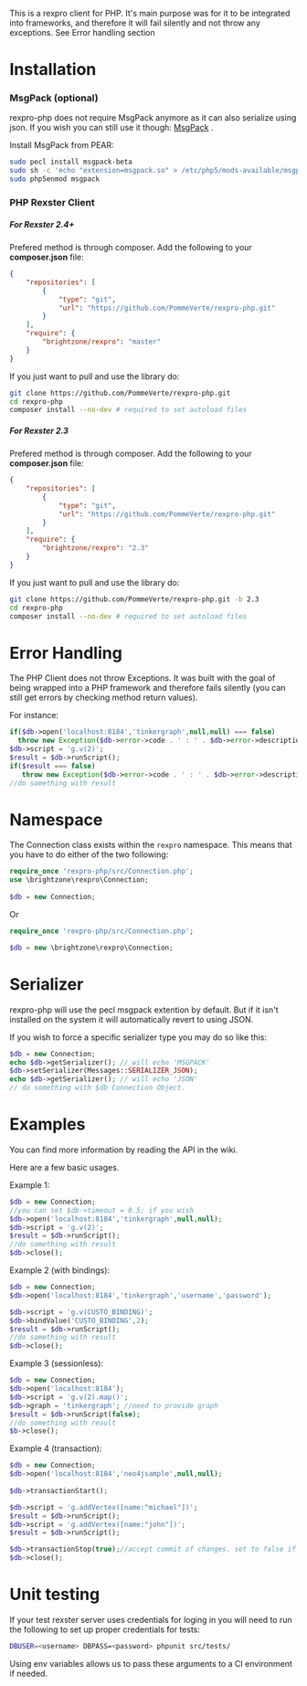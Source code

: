 This is a rexpro client for PHP. It's main purpose was for it to be integrated into frameworks, and therefore it will fail silently and not throw any exceptions. See Error handling section 


Installation
============

### MsgPack (optional)

rexpro-php does not require MsgPack anymore as it can also serialize using json. If you wish you can still use it though: [MsgPack](http://msgpack.org/) .

Install MsgPack from PEAR:

```bash
sudo pecl install msgpack-beta
sudo sh -c 'echo "extension=msgpack.so" > /etc/php5/mods-available/msgpack.ini'
sudo php5enmod msgpack
```

### PHP Rexster Client

##### For Rexster 2.4+

Prefered method is through composer. Add the following to your **composer.json** file:

```json
{
    "repositories": [
        {
            "type": "git",
            "url": "https://github.com/PommeVerte/rexpro-php.git"
        }
    ],
    "require": {
        "brightzone/rexpro": "master"
    }
}
```
If you just want to pull and use the library do:

```bash
git clone https://github.com/PommeVerte/rexpro-php.git
cd rexpro-php
composer install --no-dev # required to set autoload files
```

##### For Rexster 2.3

Prefered method is through composer. Add the following to your **composer.json** file:

```json
{
    "repositories": [
        {
            "type": "git",
            "url": "https://github.com/PommeVerte/rexpro-php.git"
        }
    ],
    "require": {
        "brightzone/rexpro": "2.3"
    }
}
```
If you just want to pull and use the library do:

```bash
git clone https://github.com/PommeVerte/rexpro-php.git -b 2.3
cd rexpro-php
composer install --no-dev # required to set autoload files
```


Error Handling
==============

The PHP Client does not throw Exceptions. It was built with the goal of being wrapped into a PHP framework and therefore fails silently (you can still get errors by checking method return values).

For instance:

```php
if($db->open('localhost:8184','tinkergraph',null,null) === false)
  throw new Exception($db->error->code . ' : ' . $db->error->description);
$db->script = 'g.v(2)';
$result = $db->runScript();
if($result === false)
   throw new Exception($db->error->code . ' : ' . $db->error->description);
//do something with result
```

Namespace
=========

The Connection class exists within the `rexpro` namespace. This means that you have to do either of the two following:

```php
require_once 'rexpro-php/src/Connection.php';
use \brightzone\rexpro\Connection;
 
$db = new Connection;
```

Or

```php
require_once 'rexpro-php/src/Connection.php';

$db = new \brightzone\rexpro\Connection;
```

Serializer
==========
rexpro-php will use the pecl msgpack extention by default. But if it isn't installed on the system it will automatically revert to using JSON.

If you wish to force a specific serializer type you may do so like this:

```php
$db = new Connection;
echo $db->getSerializer(); // will echo 'MSGPACK'
$db->setSerializer(Messages::SERIALIZER_JSON);
echo $db->getSerializer(); // will echo 'JSON'
// do something with $db Connection Object.
```

Examples
========

You can find more information by reading the API in the wiki. 

Here are a few basic usages.

Example 1:

```php
$db = new Connection;
//you can set $db->timeout = 0.5; if you wish
$db->open('localhost:8184','tinkergraph',null,null);
$db->script = 'g.v(2)';
$result = $db->runScript();
//do something with result
$db->close();
```

Example 2 (with bindings):

```php
$db = new Connection;
$db->open('localhost:8184','tinkergraph','username','password');

$db->script = 'g.v(CUSTO_BINDING)';
$db->bindValue('CUSTO_BINDING',2);
$result = $db->runScript();
//do something with result
$db->close();
```

Example 3 (sessionless):

```php
$db = new Connection;
$db->open('localhost:8184');
$db->script = 'g.v(2).map()';
$db->graph = 'tinkergraph'; //need to provide graph
$result = $db->runScript(false);
//do something with result
$b->close();
```

Example 4 (transaction):

```php
$db = new Connection;
$db->open('localhost:8184','neo4jsample',null,null);
  	
$db->transactionStart();

$db->script = 'g.addVertex([name:"michael"])';
$result = $db->runScript();
$db->script = 'g.addVertex([name:"john"])';
$result = $db->runScript();

$db->transactionStop(true);//accept commit of changes. set to false if you wish to cancel changes
$db->close();
```

Unit testing
============

If your test rexster server uses credentials for loging in you will need to run the following to set up proper credentials for tests:

```bash
DBUSER=<username> DBPASS=<password> phpunit src/tests/
```

Using env variables allows us to pass these arguments to a CI environment if needed.
